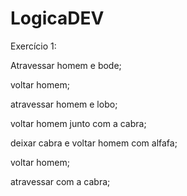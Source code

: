 # LogicaDEV

Exercício 1:

Atravessar homem e bode;

voltar homem;

atravessar homem e lobo;

voltar homem junto com a cabra;

deixar cabra e voltar homem com alfafa;

voltar homem;

atravessar com a cabra;
